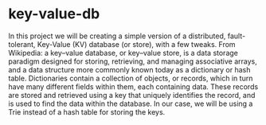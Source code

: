 # key-value-db
In this project we will be creating a simple version of a distributed, fault-tolerant, Key-Value (KV) database (or store), with a few tweaks. From Wikipedia: a key–value database, or key–value store, is a data storage paradigm designed for storing, retrieving, and managing associative arrays, and a data structure more commonly known today as a dictionary or hash table. Dictionaries contain a collection of objects, or records, which in turn have many different fields within them, each containing data. These records are stored and retrieved using a key that uniquely identifies the record, and is used to find the data within the database. In our case, we will be using a Trie instead of a hash table for storing the keys.
